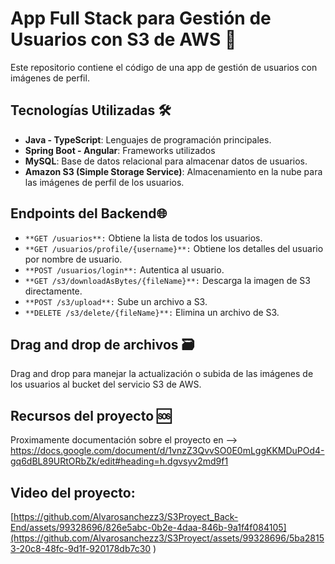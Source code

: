 # App Full Stack para Gestión de Usuarios con S3 de AWS 🚀

Este repositorio contiene el código de una app de gestión de usuarios con imágenes de perfil.

## Tecnologías Utilizadas 🛠️

- **Java - TypeScript**: Lenguajes de programación principales.
- **Spring Boot - Angular**: Frameworks utilizados
- **MySQL**: Base de datos relacional para almacenar datos de usuarios.
- **Amazon S3 (Simple Storage Service)**: Almacenamiento en la nube para las imágenes de perfil de los usuarios.

## Endpoints del Backend🌐

- `**GET /usuarios**:` Obtiene la lista de todos los usuarios.
- `**GET /usuarios/profile/{username}**:` Obtiene los detalles del usuario por nombre de usuario.
- `**POST /usuarios/login**:` Autentica al usuario.
- `**GET /s3/downloadAsBytes/{fileName}**:` Descarga la imagen de S3 directamente.
- `**POST /s3/upload**:` Sube un archivo a S3.
- `**DELETE /s3/delete/{fileName}**:` Elimina un archivo de S3.

## Drag and drop de archivos 🗃️

Drag and drop para manejar la actualización o subida de las imágenes de los usuarios al bucket del servicio S3 de AWS.

## Recursos del proyecto 🆘

Proximamente documentación sobre el proyecto en --> https://docs.google.com/document/d/1vnzZ3QvvSO0E0mLggKKMDuPOd4-gq6dBL89URtORbZk/edit#heading=h.dgvsyv2md9f1

## Video del proyecto:

[https://github.com/Alvarosanchezz3/S3Proyect_Back-End/assets/99328696/826e5abc-0b2e-4daa-846b-9a1f4f084105](https://github.com/Alvarosanchezz3/S3Proyect/assets/99328696/5ba28153-20c8-48fc-9d1f-920178db7c30
)
